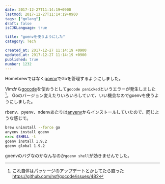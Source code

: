 ```yaml
---
date: 2017-12-27T11:14:19+0900
lastmod: 2017-12-27T11:14:19+0900
tags: ["golang"]
draft: false
isCJKLanguage: true

title: "goenvを使うようにした"
category: Tech

created_at: 2017-12-27 11:14:19 +0900
updated_at: 2017-12-27 11:14:19 +0900
published: true
number: 1232
---
```


Homebrewではなく[goenv](https://github.com/syndbg/goenv)でGoを管理するようにしました。

Vimから[gocode](https://github.com/nsf/gocode)を使おうとして`gocode panicked`というエラーが発生しました[^1]。 Goのバージョン変えたりいろいろしていて、いい機会なのでgoenvを使うようにしました。

[^1]: これ自体はパッケージのアップデートとかしてたら直った
 https://github.com/nsf/gocode/issues/482



rbenv、pyenv、ndenvあたりは[anyenv](https://github.com/riywo/anyenv)からインストールしていたので、同じような感じで。

```bash
brew uninstall --force go
anyenv install goenv
exec $SHELL -l
goenv install 1.9.2
goenv global 1.9.2
```

goenvのバグなのかなんなのか`goenv shell`が効きませんでした。
